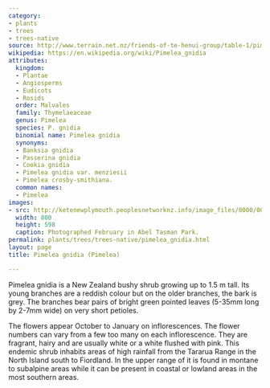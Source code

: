 ```yaml
---
category:
- plants
- trees
- trees-native
source: http://www.terrain.net.nz/friends-of-te-henui-group/table-1/pimelea-gnidia-pimelea.html
wikipedia: https://en.wikipedia.org/wiki/Pimelea_gnidia
attributes:
  kingdom:
  - Plantae
  - Angiosperms
  - Eudicots
  - Rosids
  order: Malvales
  family: Thymelaeaceae
  genus: Pimelea
  species: P. gnidia
  binomial name: Pimelea gnidia
  synonyms:
  - Banksia gnidia
  - Passerina gnidia
  - Cookia gnidia
  - Pimelea gnidia var. menziesii
  - Pimelea crosby-smithiana.
  common names:
  - Pimelea
images:
- src: http://ketenewplymouth.peoplesnetworknz.info/image_files/0000/0010/4428/Pimelea_gnidia___Tasman_Bay.jpg
  width: 800
  height: 598
  caption: Photographed February in Abel Tasman Park.
permalink: plants/trees/trees-native/pimelea_gnidia.html
layout: page
title: Pimelea gnidia (Pimelea)

---
```

Pimelea gnidia is a New Zealand bushy shrub growing up to 1.5 m tall. Its young branches are a reddish colour but on the older branches, the bark is grey. The branches bear pairs of bright green pointed leaves (5-35mm long by 2-7mm wide) on very short petioles. 

The flowers appear October to January on inflorescences. The flower numbers can vary from a few too many on each inflorescence. They are fragrant, hairy and are usually white or a white flushed with pink.
This endemic shrub inhabits areas of high rainfall from the Tararua Range in the North Island south to Fiordland. In the upper range of it is found in montane to subalpine areas while it can be present in coastal or lowland areas in the most southern areas.
